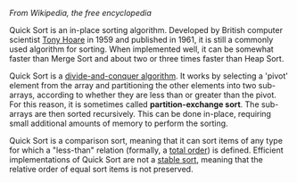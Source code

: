 *From Wikipedia, the free encyclopedia*

Quick Sort is an in-place sorting algorithm. Developed by British computer scientist [Tony Hoare](https://en.wikipedia.org/wiki/Tony_Hoare) in 1959 and published in 1961, it is still a commonly used algorithm for sorting. When implemented well, it can be somewhat faster than Merge Sort and about two or three times faster than Heap Sort.

Quick Sort is a [divide-and-conquer algorithm](https://en.wikipedia.org/wiki/Divide-and-conquer_algorithm). It works by selecting a 'pivot' element from the array and partitioning the other elements into two sub-arrays, according to whether they are less than or greater than the pivot. For this reason, it is sometimes called **partition-exchange sort**. The sub-arrays are then sorted recursively. This can be done in-place, requiring small additional amounts of memory to perform the sorting.

Quick Sort is a comparison sort, meaning that it can sort items of any type for which a "less-than" relation (formally, a [total order](https://en.wikipedia.org/wiki/Total_order)) is defined. Efficient implementations of Quick Sort are not a [stable sort](https://en.wikipedia.org/wiki/Sorting_algorithm#Stability), meaning that the relative order of equal sort items is not preserved.
